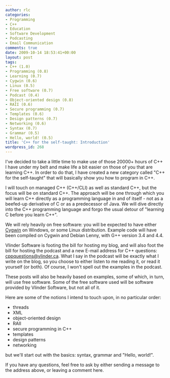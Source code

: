 ```yaml
---
author: rlc
categories:
- Programming
- C++
- Education
- Software Development
- Podcasting
- Email Communication
comments: true
date: 2009-10-14 18:53:41+00:00
layout: post
tags:
- C++ (1.0)
- Programming (0.8)
- Learning (0.7)
- Cygwin (0.6)
- Linux (0.5)
- Free software (0.7)
- Podcast (0.4)
- Object-oriented design (0.8)
- RAII (0.6)
- Secure programming (0.7)
- Templates (0.6)
- Design patterns (0.7)
- Networking (0.6)
- Syntax (0.7)
- Grammar (0.5)
- Hello, world! (0.5)
title: 'C++ for the self-taught: Introduction'
wordpress_id: 268
---
```


I've decided to take a little time to make use of those 20000+ hours of C++ I have under my belt and make life a bit easier on those of you that are learning C++. In order to do that, I have created a new category called "C++ for the self-taught" that will basically show you how to program in C++.

<!--more-->

I will touch on managed C++ (C++/CLI) as well as standard C++, but the focus will be on standard C++. The approach will be one through which you will learn C++ directly as a programming language in and of itself - not as a beefed-up derivative of C or as a predecessor of Java. We will dive directly into the C++ programming language and forgo the usual detour of "learning C before you learn C++".

We will rely heavily on free software: you will be expected to have either [Cygwin](http://cygwin.com/setup-x86.exe) on Windows, or some Linux distribution. Example code will have been compiled on Cygwin and Debian Lenny, with G++ version 3.4 and 4.4.

Vlinder Software is footing the bill for hosting my blog, and will also foot the bill for hosting the podcast and a new E-mail address for C++ questions: cppquestions@vlinder.ca. What I say in the podcast will be exactly what I write on the blog, so you choose to either listen to me reading it, or read it yourself (or both). Of course, I won't spell out the examples in the podcast.

These posts will also be heavily based on examples, some of which, in turn, will use free software. Some of the free software used will be software provided by Vlinder Software, but not all of it.

Here are some of the notions I intend to touch upon, in no particular order:

- threads
- XML
- object-oriented design
- RAII
- secure programming in C++
- templates
- design patterns
- networking

but we'll start out with the basics: syntax, grammar and "Hello, world!".

If you have any questions, feel free to ask by either sending a message to the address above, or leaving a comment here.